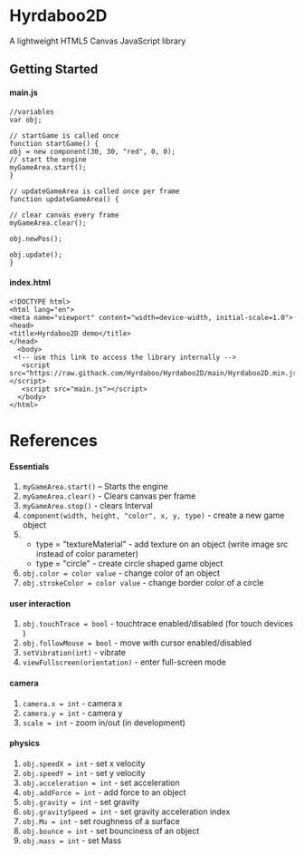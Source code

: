 # Hyrdaboo2D
A lightweight HTML5 Canvas JavaScript library

## Getting Started

#### main.js
```
//variables
var obj;

// startGame is called once
function startGame() {
obj = new component(30, 30, "red", 0, 0);
// start the engine
myGameArea.start();
} 

// updateGameArea is called once per frame
function updateGameArea() {

// clear canvas every frame
myGameArea.clear();

obj.newPos();

obj.update();
} 
```
#### index.html
```
<!DOCTYPE html>
<html lang="en">
<meta name="viewport" content="width=device-width, initial-scale=1.0">
<head>
<title>Hyrdaboo2D demo</title>
</head>
  <body>
 <!-- use this link to access the library internally -->
   <script src="https://raw.githack.com/Hyrdaboo/Hyrdaboo2D/main/Hyrdaboo2D.min.js"></script>
   <script src="main.js"></script>
  </body>
</html>

```

# References

#### Essentials

1. ```myGameArea.start()``` – Starts the engine
1. ```myGameArea.clear()``` - Clears canvas per frame
1. ```myGameArea.stop()``` - clears Interval
1. ```component(width, height, "color", x, y, type)``` - create a new game object
1. * type = "textureMaterial" - add texture on an object (write image src instead of color parameter) 
   * type = "circle" - create circle shaped game object
1. ```obj.color = color value``` - change color of an object 
1. ```obj.strokeColor = color value``` - change border color of a circle

#### user interaction

1. ```obj.touchTrace = bool``` - touchtrace enabled/disabled (for touch devices ) 
1. ```obj.followMouse = bool``` - move with cursor enabled/disabled
1. ```setVibration(int)``` - vibrate
1. ```viewFullscreen(orientation)``` - enter full-screen mode

#### camera

1. ```camera.x = int``` - camera x
1. ```camera.y = int``` - camera y
1. ```scale = int``` - zoom in/out (in development) 

#### physics 

1. ```obj.speedX = int``` - set x velocity 
1. ```obj.speedY = int``` - set y velocity  
1. ```obj.acceleration = int``` - set acceleration
1. ```obj.addForce = int``` - add force to an object
1. ```obj.gravity = int``` - set gravity
1. ```obj.gravitySpeed = int``` - set gravity acceleration index
1. ```obj.Mu = int``` - set roughness of a surface
1. ```obj.bounce = int``` - set bounciness of an object 
1. ```obj.mass = int``` - set Mass




